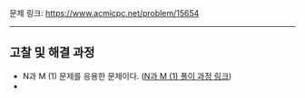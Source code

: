 문제 링크: https://www.acmicpc.net/problem/15654
- - -
## 고찰 및 해결 과정
- N과 M (1) 문제를 응용한 문제이다. ([N과 M (1) 풀이 과정 링크](https://github.com/vmfaldwntjd/Algorithm/tree/master/BaekjoonAlgorithm/%EC%9E%90%EB%B0%94/%EB%B0%B1%ED%8A%B8%EB%9E%98%ED%82%B9/%5B%EB%B0%B1%EC%A4%80%2015649%EB%B2%88%5DN%EA%B3%BC%20M%20(1)))
- 